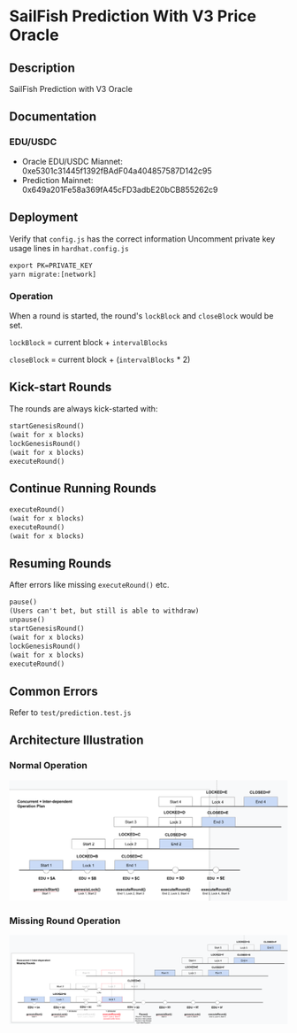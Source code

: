 # SailFish Prediction With V3 Price Oracle

## Description

SailFish Prediction with V3 Oracle

## Documentation

### EDU/USDC

- Oracle EDU/USDC Miannet: 0xe5301c31445f1392fBAdF04a404857587D142c95
- Prediction Mainnet: 0x649a201Fe58a369fA45cFD3adbE20bCB855262c9

## Deployment

Verify that `config.js` has the correct information
Uncomment private key usage lines in `hardhat.config.js`

```
export PK=PRIVATE_KEY
yarn migrate:[network]
```

### Operation

When a round is started, the round's `lockBlock` and `closeBlock` would be set.

`lockBlock` = current block + `intervalBlocks`

`closeBlock` = current block + (`intervalBlocks` * 2)

## Kick-start Rounds

The rounds are always kick-started with:

```
startGenesisRound()
(wait for x blocks)
lockGenesisRound()
(wait for x blocks)
executeRound()
```

## Continue Running Rounds

```
executeRound()
(wait for x blocks)
executeRound()
(wait for x blocks)
```

## Resuming Rounds

After errors like missing `executeRound()` etc.

```
pause()
(Users can't bet, but still is able to withdraw)
unpause()
startGenesisRound()
(wait for x blocks)
lockGenesisRound()
(wait for x blocks)
executeRound()
```

## Common Errors

Refer to `test/prediction.test.js`

## Architecture Illustration

### Normal Operation

![normal](images/normal-round.png)

### Missing Round Operation

![missing](images/missing-round.png)
